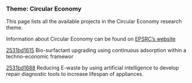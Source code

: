 ### Theme: Circular Economy

This page lists all the available projects in the Circular Economy research theme.

Information about Circular Economy can be found on [EPSRC’s website](https://www.ukri.org/what-we-offer/browse-our-areas-of-investment-and-support/circular-economy-theme/)

[2531bd1615](../projects/2531bd1615.md) Bio-surfactant upgrading using continuous adsorption within a techno-economic framewor

[2531bd1688](../projects/2531bd1688.md) Reducing E-waste by using artificial intelligence to develop repair diagnostic tools to increase lifespan of appliances.

